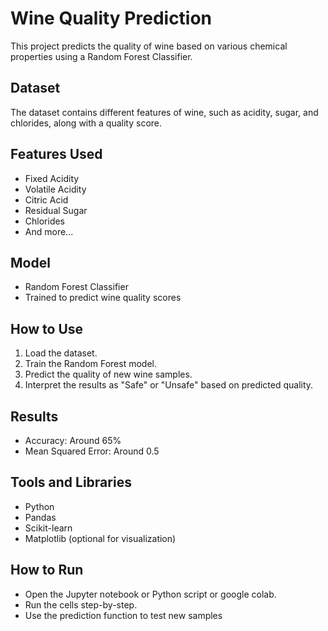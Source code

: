# Wine Quality Prediction

This project predicts the quality of wine based on various chemical properties using a Random Forest Classifier.

## Dataset
The dataset contains different features of wine, such as acidity, sugar, and chlorides, along with a quality score.

## Features Used
- Fixed Acidity
- Volatile Acidity
- Citric Acid
- Residual Sugar
- Chlorides
- And more...

## Model
- Random Forest Classifier
- Trained to predict wine quality scores

## How to Use
1. Load the dataset.
2. Train the Random Forest model.
3. Predict the quality of new wine samples.
4. Interpret the results as "Safe" or "Unsafe" based on predicted quality.

## Results
- Accuracy: Around 65%
- Mean Squared Error: Around 0.5

## Tools and Libraries
- Python
- Pandas
- Scikit-learn
- Matplotlib (optional for visualization)

## How to Run
- Open the Jupyter notebook or Python script or google colab.
- Run the cells step-by-step.
- Use the prediction function to test new samples

